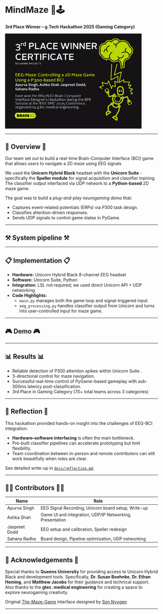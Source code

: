 # MindMaze 🧠🕹️
**3rd Place Winner – g.Tech Hackathon 2025 (Gaming Category)**  

<img src="media/certificate.PNG" width="450">

---
## 🧩 Overview 🧩

Our team set out to build a real-time Brain-Computer Interface (BCI) game that allows users to navigate a 2D maze using EEG signals

We used the **Unicorn Hybrid Black** headset with the **Unicorn Suite** - specifically the **Speller module** for signal acquisition and classifier training. The classifier output interfaced via UDP network to a **Python-based** 2D maze game.

The goal was to build a *plug-and-play neurogaming demo* that:
- Captures event-related potentials (ERPs) via P300 task design.  
- Classifies attention-driven responses. 
- Sends UDP signals to control game states in PyGame. 

---

## ⚒️ System pipeline ⚒️


---

## 📋 Implementation 📋
- **Hardware:** Unicorn Hybrid Black 8-channel EEG headset 
- **Software:** Unicorn Suite, Python
- **Integration:** LSL not required; we used direct Unicorn API + UDP networking 
- **Code Highlights:**
  - `main.py` manages both the game loop and signal-triggered input.
  - `eeg_processing.py` handles classifier output from Unicorn and turns into user-controlled input for maze game.

--- 

## 🎮 Demo 🎮 


---

## 📊 Results 📊
- Reliable detection of P300 attention spikes within Unicorn Suite .
- 3-directional control for maze navigation. 
- Successful real-time control of PyGame-based gameplay with sub-300ms latency post-classification.
- 3rd Place in Gaming Category (70+ total teams across 3 categories)

---

## 💭 Reflection 💭 
This hackathon provided hands-on insight into the challenges of EEG-BCI integration:
- **Hardware–software interfacing** is often the main bottleneck.  
- Pre-built classifier pipelines can accelerate prototyping but limit flexibility.  
- Team coordination between in-person and remote contributors can still work beautifully when roles are clear.

See detailed write-up in [`docs/reflection.md`](docs/reflection.md).

---

## 🧑‍🔬 Contributors 🧑‍🔬
| Name | Role |
|------|------|
| Apurva Singh | EEG Signal Recording, Unicorn board setup, Write-up|
| Ashka Shah | Game UI and integration, UDP/IP Networking, Presentation|
| Jaspreet Dodd | EEG setup and calibration, Speller redesign|
| Sahana Radha | Board design, Pipeline optimization, UDP networking |

---

## 👑 Acknowledgements 👑
Special thanks to **Queens University** for providing access to Unicorn Hybrid Black and development tools. 
Specifically, **Dr. Susan Boehnke**, **Dr. Ethan Heming**, and **Matthew Jacobs**  for their guidance and technical support.
Also thanks to the **gtec. medical engineering** for creating a space to explore neurogaming creativity.

Original [The-Maze-Game](https://github.com/hoangsonww/The-Maze-Game?tab=readme-ov-file) interface designed by [Son Nyugen](https://github.com/hoangsonww)

---